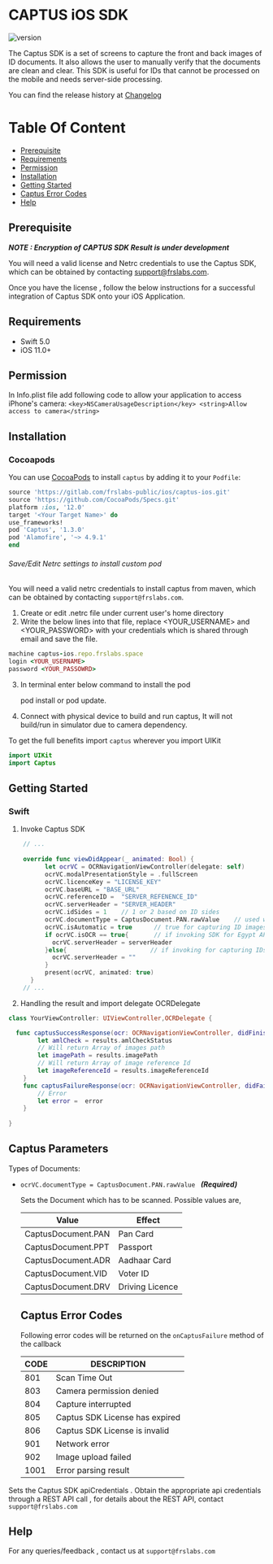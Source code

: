 # CAPTUS iOS SDK
![version](https://img.shields.io/badge/version-v1.3.0-blue)

The Captus SDK is a set of screens to capture the front and back images of ID documents. It also allows the user to manually verify that the documents are clean and clear. This SDK is useful for IDs that cannot be processed on the mobile and needs server-side processing. 

You can find the release history at [Changelog](CHANGELOG.md)

# Table Of Content

- [Prerequisite](#prerequisite)
- [Requirements](#requirements)
- [Permission](#permission)
- [Installation](#installation)
- [Getting Started](#getting-started)
- [Captus Error Codes](#captus-error-codes)
- [Help](#help)

## Prerequisite

***NOTE : Encryption of CAPTUS SDK Result is under development***

You will need a valid license and Netrc credentials to use the Captus SDK, which can be obtained by contacting support@frslabs.com. 

Once you have the license , follow the below instructions for a successful integration of Captus SDK onto your iOS Application.

## Requirements

- Swift 5.0
- iOS 11.0+

## Permission

In Info.plist file add following code to allow your application to access iPhone's camera:
``<key>NSCameraUsageDescription</key>
<string>Allow access to camera</string>``

## Installation

### Cocoapods


You can use [CocoaPods](http://cocoapods.org/) to install `captus` by adding it to your `Podfile`:

```ruby
source 'https://gitlab.com/frslabs-public/ios/captus-ios.git'
source 'https://github.com/CocoaPods/Specs.git'
platform :ios, '12.0'
target '<Your Target Name>' do
use_frameworks!
pod 'Captus', '1.3.0'
pod 'Alamofire', '~> 4.9.1'
end
```

###### Save/Edit Netrc settings to install custom pod

You will need a valid netrc credentials to install captus from maven, which can be obtained by contacting `support@frslabs.com`. 

1. Create or edit .netrc file under current user's home directory
2. Write the below lines into that file, replace <YOUR_USERNAME> and <YOUR_PASSWORD> with your credentials which is shared through email and save the file.
```ruby
machine captus-ios.repo.frslabs.space
login <YOUR_USERNAME>
password <YOUR_PASSOWRD>
```
3. In terminal enter below command to install the pod

   pod install or pod update.

4. Connect with physical device to build and run captus, It will not build/run in simulator due to camera dependency.

To get the full benefits import `captus` wherever you import UIKit

``` swift
import UIKit
import Captus
```

## Getting Started

### Swift

1. Invoke Captus SDK

```swift
    // ...
    
    override func viewDidAppear(_ animated: Bool) {
          let ocrVC = OCRNavigationViewController(delegate: self)
          ocrVC.modalPresentationStyle = .fullScreen
          ocrVC.licenceKey = "LICENSE_KEY"
          ocrVC.baseURL = "BASE_URL"
          ocrVC.referenceID =  "SERVER_REFENENCE_ID"
          ocrVC.serverHeader = "SERVER_HEADER"
          ocrVC.idSides = 1    // 1 or 2 based on ID sides
          ocrVC.documentType = CaptusDocument.PAN.rawValue    // used while capturing for IDs
          ocrVC.isAutomatic = true      // true for capturing ID images, false for Egypt API
          if ocrVC.isOCR == true{       // if invoking SDK for Egypt API
            ocrVC.serverHeader = serverHeader
          }else{                       // if invoking for capturing IDs Images
            ocrVC.serverHeader = ""
          }
          present(ocrVC, animated: true)
      }
    // ...    
```

2. Handling the result and import delegate OCRDelegate

```swift
class YourViewController: UIViewController,OCRDelegate {

  func captusSuccessResponse(ocr: OCRNavigationViewController, didFinishOcrWithResult results: CaptusResults) {
        let amlCheck = results.amlCheckStatus
        // Will return Array of images path
        let imagePath = results.imagePath
        // Will return Array of image reference Id
        let imageReferenceId = results.imageReferenceId
    }
    func captusFailureResponse(ocr: OCRNavigationViewController, didFailWithError error: String) {
        // Error
        let error =  error
    }
  
}
```
## Captus Parameters
   Types of Documents:
 
- `ocrVC.documentType = CaptusDocument.PAN.rawValue ` ***(Required)***
  
  Sets the Document which has to be scanned. Possible values are, 
  
  | Value          | Effect                 |
  | -------------- | ---------------------- |
  | CaptusDocument.PAN   | Pan Card               |
  | CaptusDocument.PPT   | Passport               |
  | CaptusDocument.ADR   | Aadhaar Card           |
  | CaptusDocument.VID   | Voter ID               |
  | CaptusDocument.DRV   | Driving Licence        |
  
   ## Captus Error Codes

   Following error codes will be returned on the `onCaptusFailure` method of the callback

   | CODE | DESCRIPTION                  |
   | ---- | ---------------------------- |
   | 801  | Scan Time Out               |
   | 803  | Camera permission denied    |
   | 804  | Capture interrupted            |
   | 805  | Captus SDK License has expired             |
   | 806  | Captus SDK License is invalid             |
   | 901  | Network error               |
   | 902  | Image upload failed                  |
   | 1001 | Error parsing result         |


 Sets the Captus SDK apiCredentials . Obtain the appropriate api credentials through a REST API call , for details about     the REST API, contact `support@frslabs.com`
  
 
## Help
For any queries/feedback , contact us at `support@frslabs.com` 
